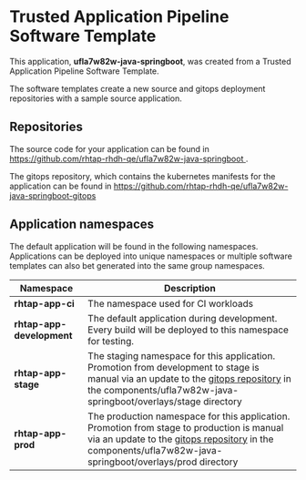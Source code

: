 # Trusted Application Pipeline Software Template

This application, **ufla7w82w-java-springboot**, was created from a Trusted Application Pipeline Software Template.

The software templates create a new source and gitops deployment repositories with a sample source application. 

## Repositories

The source code for your application can be found in [https://github.com/rhtap-rhdh-qe/ufla7w82w-java-springboot ](https://github.com/rhtap-rhdh-qe/ufla7w82w-java-springboot ).
 
The gitops repository, which contains the kubernetes manifests for the application can be found in 
[https://github.com/rhtap-rhdh-qe/ufla7w82w-java-springboot-gitops ](https://github.com/rhtap-rhdh-qe/ufla7w82w-java-springboot-gitops ) 

## Application namespaces 

The default application will be found in the following namespaces. Applications can be deployed into unique namespaces or multiple software templates can also bet generated into the same group namespaces.  

|  Namespace   |  Description   |  
| -------- | -------- |
| **rhtap-app-ci** | The namespace used for CI workloads |
| **rhtap-app-development** | The default application during development. Every build will be deployed to this namespace for testing. |
| **rhtap-app-stage** | The staging namespace for this application. Promotion from development to stage is manual via an update to the [gitops repository](https://github.com/rhtap-rhdh-qe/ufla7w82w-java-springboot-gitops ) in the components/ufla7w82w-java-springboot/overlays/stage directory |
| **rhtap-app-prod** | The production namespace for this application. Promotion from stage to production is manual via an update to the [gitops repository](https://github.com/rhtap-rhdh-qe/ufla7w82w-java-springboot-gitops ) in the components/ufla7w82w-java-springboot/overlays/prod directory |
